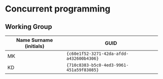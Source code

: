 # Concurrent programming

## Working Group

| Name Surname (initials) | GUID                                     |
| ----------------------- | ---------------------------------------- |
| MK                      | `{c60e1f52-3271-42da-afdd-a432600b4306}` |
| KD                      | `{710c8383-b5c0-4ed3-9961-451a59f83085}` |
